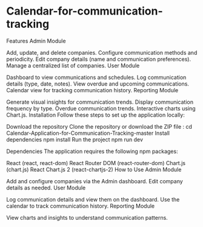 # Calendar-for-communication-tracking
Features
Admin Module

Add, update, and delete companies.
Configure communication methods and periodicity.
Edit company details (name and communication preferences).
Manage a centralized list of companies.
User Module

Dashboard to view communications and schedules.
Log communication details (type, date, notes).
View overdue and upcoming communications.
Calendar view for tracking communication history.
Reporting Module

Generate visual insights for communication trends.
Display communication frequency by type.
Overdue communication trends.
Interactive charts using Chart.js.
Installation
Follow these steps to set up the application locally:

Download the repository
Clone the repository or download the ZIP file
:
cd Calendar-Application-for-Communication-Tracking-master
Install dependencies
  npm install
Run the project
npm run dev

Dependencies
The application requires the following npm packages:

React (react, react-dom)
React Router DOM (react-router-dom)
Chart.js (chart.js)
React Chart.js 2 (react-chartjs-2)
How to Use
Admin Module

Add and configure companies via the Admin dashboard.
Edit company details as needed.
User Module

Log communication details and view them on the dashboard.
Use the calendar to track communication history.
Reporting Module

View charts and insights to understand communication patterns.

